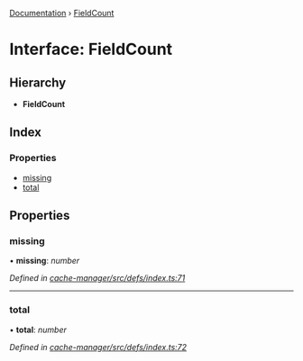 [Documentation](../README.md) › [FieldCount](fieldcount.md)

# Interface: FieldCount

## Hierarchy

* **FieldCount**

## Index

### Properties

* [missing](fieldcount.md#missing)
* [total](fieldcount.md#total)

## Properties

###  missing

• **missing**: *number*

*Defined in [cache-manager/src/defs/index.ts:71](https://github.com/badbatch/graphql-box/blob/5221a9e/packages/cache-manager/src/defs/index.ts#L71)*

___

###  total

• **total**: *number*

*Defined in [cache-manager/src/defs/index.ts:72](https://github.com/badbatch/graphql-box/blob/5221a9e/packages/cache-manager/src/defs/index.ts#L72)*
